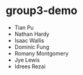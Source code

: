 group3-demo
===========
 * Tian Pu
 * Nathan Hardy
 * Isaac Wallis
 * Dominic Fung
 * Romany Montgomery
 * Jye Lewis
 * Idrees Rezai
